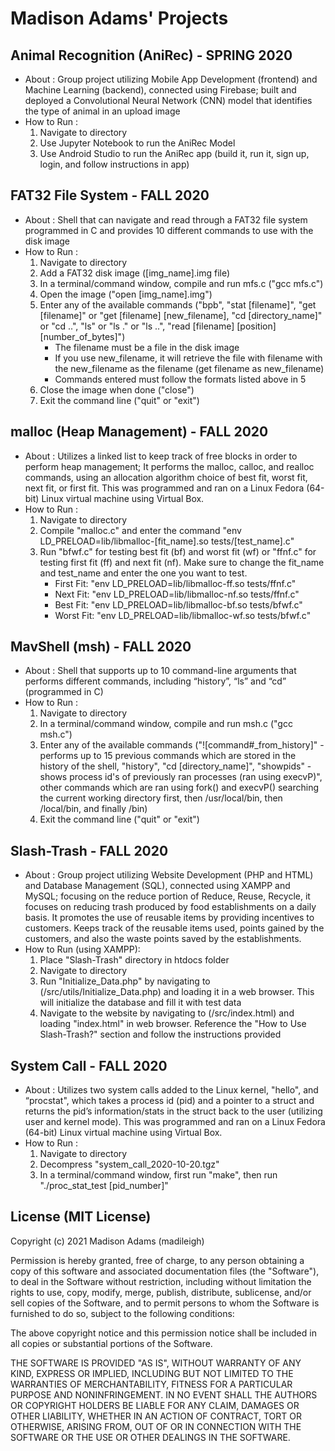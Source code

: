 
# Madison Adams' Projects



## Animal Recognition (AniRec) - SPRING 2020
* About : Group project utilizing Mobile App Development (frontend) and Machine Learning (backend), connected using Firebase; built and deployed a Convolutional Neural Network (CNN) model that identifies the type of animal in an upload image
* How to Run : 
  1. Navigate to directory
  2. Use Jupyter Notebook to run the AniRec Model
  3. Use Android Studio to run the AniRec app (build it, run it, sign up, login, and follow instructions in app)


## FAT32 File System - FALL 2020
* About : Shell that can navigate and read through a FAT32 file system programmed in C and provides 10 different commands to use with the disk image
* How to Run : 
  1. Navigate to directory
  2. Add a FAT32 disk image ([img_name].img file)
  3. In a terminal/command window, compile and run mfs.c ("gcc mfs.c")
  4. Open the image ("open [img_name].img")
  5. Enter any of the available commands ("bpb", "stat [filename]", "get [filename]" or "get [filename] [new_filename], "cd [directory_name]" or "cd ..", "ls" or "ls ." or "ls ..", "read [filename] [position] [number_of_bytes]")
      * The filename must be a file in the disk image
      * If you use new_filename, it will retrieve the file with filename with the new_filename as the filename (get filename as new_filename)
      * Commands entered must follow the formats listed above in 5
  6. Close the image when done ("close")
  7. Exit the command line ("quit" or "exit")


## malloc (Heap Management) - FALL 2020
* About : Utilizes a linked list to keep track of free blocks in order to perform heap management; It performs the malloc, calloc, and realloc commands, using an allocation algorithm choice of best fit, worst fit, next fit, or first fit. This was programmed and ran on a Linux Fedora (64-bit) Linux virtual machine using Virtual Box.
* How to Run :
  1. Navigate to directory
  2. Compile "malloc.c" and enter the command "env LD_PRELOAD=lib/libmalloc-[fit_name].so tests/[test_name].c"
  3. Run "bfwf.c" for testing best fit (bf) and worst fit (wf) or "ffnf.c" for testing first fit (ff) and next fit (nf). Make sure to change the fit_name and test_name and enter the one you want to test.
      * First Fit: "env LD_PRELOAD=lib/libmalloc-ff.so tests/ffnf.c"
      * Next Fit: "env LD_PRELOAD=lib/libmalloc-nf.so tests/ffnf.c"
      * Best Fit: "env LD_PRELOAD=lib/libmalloc-bf.so tests/bfwf.c"
      * Worst Fit: "env LD_PRELOAD=lib/libmalloc-wf.so tests/bfwf.c"


## MavShell (msh) - FALL 2020
* About : Shell that supports up to 10 command-line arguments that performs different commands, including “history”, “ls” and “cd” (programmed in C)
* How to Run : 
  1. Navigate to directory
  2. In a terminal/command window, compile and run msh.c ("gcc msh.c")
  3. Enter any of the available commands ("![command#_from_history]" - performs up to 15 previous commands which are stored in the history of the shell, "history", "cd [directory_name]", "showpids" - shows process id's of previously ran processes (ran using execvP)", other commands which are ran using fork() and execvP() searching the current working directory first, then /usr/local/bin, then /local/bin, and finally /bin)
  4. Exit the command line ("quit" or "exit")

## Slash-Trash - FALL 2020
* About : Group project utilizing Website Development (PHP and HTML) and Database Management (SQL), connected using XAMPP and MySQL; focusing on the reduce portion of Reduce, Reuse, Recycle, it focuses on reducing trash produced by food establishments on a daily basis. It promotes the use of reusable items by providing incentives to customers. Keeps track of the reusable items used, points gained by the customers, and also the waste points saved by the establishments.
* How to Run (using XAMPP): 
  1. Place "Slash-Trash" directory in htdocs folder
  2. Navigate to directory
  3. Run "Initialize_Data.php" by navigating to (/src/utils/Initialize_Data.php) and loading it in a web browser. This will initialize the database and fill it with test data
  4. Navigate to the website by navigating to (/src/index.html) and loading "index.html" in web browser. Reference the "How to Use Slash-Trash?" section and follow the instructions provided


## System Call - FALL 2020
* About : Utilizes two system calls added to the Linux kernel, "hello", and “procstat", which takes a process id (pid) and a pointer to a struct and returns the pid’s information/stats in the struct back to the user (utilizing user and kernel mode). This was programmed and ran on a Linux Fedora (64-bit) Linux virtual machine using Virtual Box.
* How to Run : 
  1. Navigate to directory
  2. Decompress "system_call_2020-10-20.tgz"
  3. In a terminal/command window, first run "make", then run "./proc_stat_test [pid_number]"


## License (MIT License)

Copyright (c) 2021 Madison Adams (madileigh)

Permission is hereby granted, free of charge, to any person obtaining a copy
of this software and associated documentation files (the "Software"), to deal
in the Software without restriction, including without limitation the rights
to use, copy, modify, merge, publish, distribute, sublicense, and/or sell
copies of the Software, and to permit persons to whom the Software is
furnished to do so, subject to the following conditions:

The above copyright notice and this permission notice shall be included in all
copies or substantial portions of the Software.

THE SOFTWARE IS PROVIDED "AS IS", WITHOUT WARRANTY OF ANY KIND, EXPRESS OR
IMPLIED, INCLUDING BUT NOT LIMITED TO THE WARRANTIES OF MERCHANTABILITY,
FITNESS FOR A PARTICULAR PURPOSE AND NONINFRINGEMENT. IN NO EVENT SHALL THE
AUTHORS OR COPYRIGHT HOLDERS BE LIABLE FOR ANY CLAIM, DAMAGES OR OTHER
LIABILITY, WHETHER IN AN ACTION OF CONTRACT, TORT OR OTHERWISE, ARISING FROM,
OUT OF OR IN CONNECTION WITH THE SOFTWARE OR THE USE OR OTHER DEALINGS IN THE
SOFTWARE.
